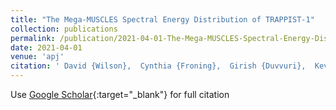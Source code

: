 ```yaml
---
title: "The Mega-MUSCLES Spectral Energy Distribution of TRAPPIST-1"
collection: publications
permalink: /publication/2021-04-01-The-Mega-MUSCLES-Spectral-Energy-Distribution-of-TRAPPIST-1
date: 2021-04-01
venue: 'apj'
citation: ' David {Wilson},  Cynthia {Froning},  Girish {Duvvuri},  Kevin {France},  Allison {Youngblood},  P. {Schneider},  Zachory {Berta-Thompson},  Alexander {Brown},  Andrea {Buccino},  Suzanne {Hawley},  Jonathan {Irwin},  Lisa {Kaltenegger},  Adam {Kowalski},  Jeffrey {Linsky},  R. {Parke Loyd},  Yamila {Miguel},  J. {Pineda},  Seth {Redfield},  Aki {Roberge},  Sarah {Rugheimer},  Feng {Tian},  Mariela {Vieytes}, &quot;The Mega-MUSCLES Spectral Energy Distribution of TRAPPIST-1.&quot; apj, 2021.'
---
```

Use [Google Scholar](https://scholar.google.com/scholar?q=The+Mega+MUSCLES+Spectral+Energy+Distribution+of+TRAPPIST+1){:target="_blank"} for full citation